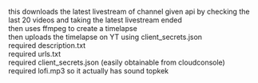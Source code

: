 this downloads the latest livestream of channel given api by checking the last 20 videos and taking the latest livestream ended<br>
then uses ffmpeg to create a timelapse<br>
then uploads the timelapse on YT using client_secrets.json <br>
required description.txt<br>
required urls.txt<br>
required client_secrets.json (easily obtainable from cloudconsole)<br>
required lofi.mp3 so it actually has sound topkek
